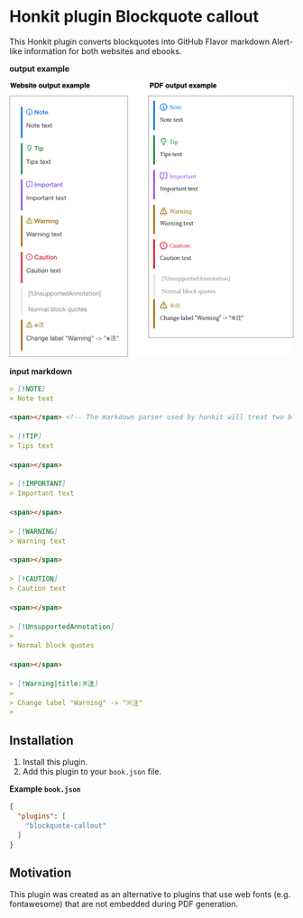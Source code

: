 # Honkit plugin Blockquote callout

This Honkit plugin converts blockquotes into GitHub Flavor markdown Alert-like information for both websites and ebooks.

**output example**

![output example](./docs/output-example.png)

**input markdown**

```md
> [!NOTE]
> Note text

<span></span> <!-- The markdown parser used by honkit will treat two blockquotes separated by one or more blank lines as the same blockquote -->

> [!TIP]
> Tips text

<span></span>

> [!IMPORTANT]
> Important text

<span></span>

> [!WARNING]
> Warning text

<span></span>

> [!CAUTION]
> Caution text

<span></span>

> [!UnsupportedAnnotation]
>
> Normal block quotes

<span></span>

> [!Warning|title:※注]
>
> Change label "Warning" -> "※注"
>
```

## Installation

1. Install this plugin.
2. Add this plugin to your `book.json` file.

**Example `book.json`**

```json
{
  "plugins": [
    "blockquote-callout"
  ]
}
```

## Motivation

This plugin was created as an alternative to plugins that use web fonts (e.g. fontawesome) that are not embedded during PDF generation.
